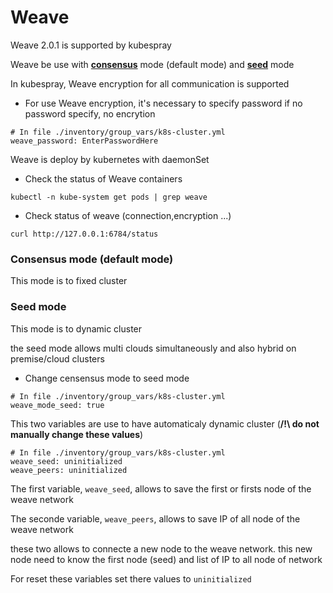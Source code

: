 Weave
=======

Weave 2.0.1 is supported by kubespray

Weave be use with [**consensus**](https://www.weave.works/docs/net/latest/ipam/#initialization) mode (default mode) and [**seed**](https://www.weave.works/docs/net/latest/ipam/#initialization) mode

In kubespray, Weave encryption for all communication is supported
* For use Weave encryption, it's necessary to specify password
if no password specify, no encrytion
```
# In file ./inventory/group_vars/k8s-cluster.yml
weave_password: EnterPasswordHere
```

Weave is deploy by kubernetes with daemonSet
* Check the status of Weave containers
```
kubectl -n kube-system get pods | grep weave
```
* Check status of weave (connection,encryption ...)
```
curl http://127.0.0.1:6784/status
```

### Consensus mode (default mode)
This mode is to fixed cluster

### Seed mode
This mode is to dynamic cluster

the seed mode allows multi clouds simultaneously and also hybrid on premise/cloud clusters
* Change censensus mode to seed mode
```
# In file ./inventory/group_vars/k8s-cluster.yml
weave_mode_seed: true
```
This two variables are use to have automaticaly dynamic cluster (**/!\ do not manually change these values**)
```
# In file ./inventory/group_vars/k8s-cluster.yml
weave_seed: uninitialized
weave_peers: uninitialized
```
The first variable, `weave_seed`, allows to save the first or firsts node of the weave network

The seconde variable, `weave_peers`, allows to save IP of all node of the weave network

these two allows to connecte a new node to the weave network. this new node need to know the first node (seed) and list of IP to all node of network

For reset these variables set there values to `uninitialized`